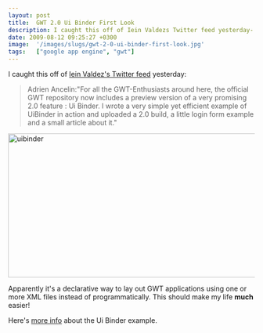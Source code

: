 ```yaml
---
layout: post
title:  GWT 2.0 Ui Binder First Look
description: I caught this off of Iein Valdezs Twitter feed yesterday-  Adrien Ancelin-For all the GWT-Enthusiasts around here, the official GWT repository now includes a preview version of a very promising 2.0 feature - Ui Binder. I wrote a very simple yet efficient example of UiBinder in action and uploaded a 2.0 build, a little login form example and a small article about it. Apparently its a declarative way to lay out GWT applications using one or more XML files instead of programmatically. This should 
date: 2009-08-12 09:25:27 +0300
image:  '/images/slugs/gwt-2-0-ui-binder-first-look.jpg'
tags:   ["google app engine", "gwt"]
---
```

<p>I caught this off of <a href="http://twitter.com/iein/status/3250605661" target="_blank">Iein Valdez's Twitter feed</a> yesterday:</p>
<blockquote>Adrien Ancelin:"For all the GWT-Enthusiasts around here, the official GWT repository now includes a preview version of a very promising 2.0 feature : Ui Binder. I wrote a very simple yet efficient example of UiBinder in action and uploaded a 2.0 build, a little login form example and a small article about it."</blockquote>
<a href="http://res.cloudinary.com/blog-jeffdouglas-com/image/upload/v1400399513/uibinder_x2zujk.png"><img class="alignnone size-full wp-image-1097" title="uibinder" src="http://res.cloudinary.com/blog-jeffdouglas-com/image/upload/v1400399513/uibinder_x2zujk.png" alt="uibinder" width="529" height="294" /></a>
<p>Apparently it's a declarative way to lay out GWT applications using one or more XML files instead of programmatically. This should make my life <strong>much</strong> easier!</p>
<p>Here's <a href="http://code.google.com/p/sfeir/wiki/UIBinderEN" target="_blank">more info</a> about the Ui Binder example.</p>

